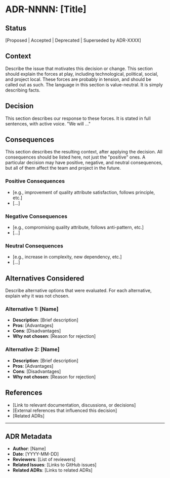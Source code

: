 # ADR-NNNN: [Title]

## Status
[Proposed | Accepted | Deprecated | Superseded by ADR-XXXX]

## Context
Describe the issue that motivates this decision or change. This section should explain the forces at play, including technological, political, social, and project local. These forces are probably in tension, and should be called out as such. The language in this section is value-neutral. It is simply describing facts.

## Decision
This section describes our response to these forces. It is stated in full sentences, with active voice. "We will ..."

## Consequences
This section describes the resulting context, after applying the decision. All consequences should be listed here, not just the "positive" ones. A particular decision may have positive, negative, and neutral consequences, but all of them affect the team and project in the future.

### Positive Consequences
- [e.g., improvement of quality attribute satisfaction, follows principle, etc.]
- [...]

### Negative Consequences
- [e.g., compromising quality attribute, follows anti-pattern, etc.]
- [...]

### Neutral Consequences
- [e.g., increase in complexity, new dependency, etc.]
- [...]

## Alternatives Considered
Describe alternative options that were evaluated. For each alternative, explain why it was not chosen.

### Alternative 1: [Name]
- **Description**: [Brief description]
- **Pros**: [Advantages]
- **Cons**: [Disadvantages]
- **Why not chosen**: [Reason for rejection]

### Alternative 2: [Name]
- **Description**: [Brief description]
- **Pros**: [Advantages]
- **Cons**: [Disadvantages]
- **Why not chosen**: [Reason for rejection]

## References
- [Link to relevant documentation, discussions, or decisions]
- [External references that influenced this decision]
- [Related ADRs]

---

## ADR Metadata
- **Author**: [Name]
- **Date**: [YYYY-MM-DD]
- **Reviewers**: [List of reviewers]
- **Related Issues**: [Links to GitHub issues]
- **Related ADRs**: [Links to related ADRs]